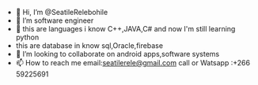 - 👋 Hi, I’m @SeatileRelebohile
- 👀 I’m software engineer
- 🌱 this are languages i know C++,JAVA,C# and now I'm  still learning  python
- this are database in know  sql,Oracle,firebase 
- 💞️ I’m looking to collaborate on android apps,software systems 
- 📫 How to reach me email:seatilerele@gmail.com   call or Watsapp :+266 59225691
<!---
SeatileRelebohile/SeatileRelebohile is a ✨ special ✨ repository because its `README.md` (this file) appears on your GitHub profile.
You can click the Preview link to take a look at your changes.
--->
